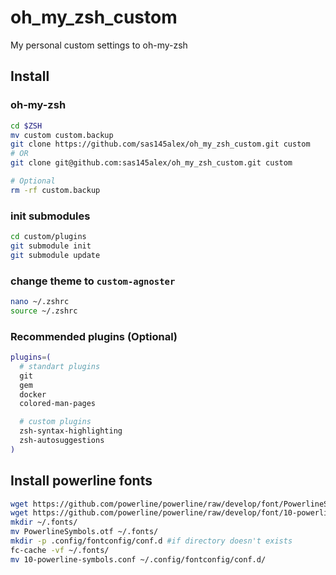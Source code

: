 # oh_my_zsh_custom
My personal custom settings to oh-my-zsh

## Install

### oh-my-zsh
```bash
cd $ZSH
mv custom custom.backup
git clone https://github.com/sas145alex/oh_my_zsh_custom.git custom
# OR
git clone git@github.com:sas145alex/oh_my_zsh_custom.git custom

# Optional
rm -rf custom.backup
```

### init submodules
```bash
cd custom/plugins
git submodule init
git submodule update
```

### change theme to `custom-agnoster`
```bash
nano ~/.zshrc
source ~/.zshrc
```

### Recommended plugins (Optional)
```bash
plugins=(
  # standart plugins
  git
  gem
  docker
  colored-man-pages

  # custom plugins
  zsh-syntax-highlighting
  zsh-autosuggestions
)
```

## Install powerline fonts
```bash
wget https://github.com/powerline/powerline/raw/develop/font/PowerlineSymbols.otf
wget https://github.com/powerline/powerline/raw/develop/font/10-powerline-symbols.conf
mkdir ~/.fonts/
mv PowerlineSymbols.otf ~/.fonts/
mkdir -p .config/fontconfig/conf.d #if directory doesn't exists
fc-cache -vf ~/.fonts/
mv 10-powerline-symbols.conf ~/.config/fontconfig/conf.d/
```
